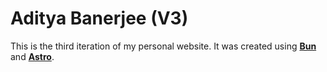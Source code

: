 # Aditya Banerjee (V3)
This is the third iteration of my personal website.
It was created using **[Bun](https://bun.sh/)** and **[Astro](https://astro.build/)**.
